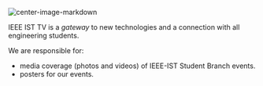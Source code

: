 ![center-image-markdown](http://i.imgur.com/bVuRO23.png)

IEEE IST TV is a *gateway* to new technologies and a connection with all engineering students.

We are responsible for:

* media coverage (photos and videos) of IEEE-IST Student Branch events.
* posters for our events.


